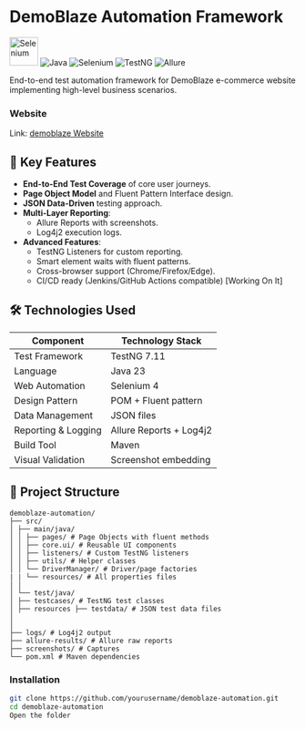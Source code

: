 # DemoBlaze Automation Framework
<a href="https://selenium.dev"><img src="https://selenium.dev/images/selenium_logo_square_green.png" width="50" alt="Selenium"/></a>
![Java](https://img.shields.io/badge/Java-23-red) ![Selenium](https://img.shields.io/badge/Selenium-4.29-blue) ![TestNG](https://img.shields.io/badge/TestNG-7.11-orange) ![Allure](https://img.shields.io/badge/Reporting-AllureReports-green)

End-to-end test automation framework for DemoBlaze e-commerce website implementing high-level business scenarios.

### Website
Link: [demoblaze Website](https://www.demoblaze.com/)

## 🚀 Key Features

- **End-to-End Test Coverage** of core user journeys.
- **Page Object Model** and Fluent Pattern Interface design.
- **JSON Data-Driven** testing approach.
- **Multi-Layer Reporting**:
  - Allure Reports with screenshots.
  - Log4j2 execution logs.
- **Advanced Features**:
  - TestNG Listeners for custom reporting.
  - Smart element waits with fluent patterns.
  - Cross-browser support (Chrome/Firefox/Edge).
  - CI/CD ready (Jenkins/GitHub Actions compatible) [Working On It]

## 🛠️ Technologies Used

| Component          | Technology Stack |
|--------------------|------------------|
| Test Framework     | TestNG 7.11      |
| Language           | Java 23          |
| Web Automation     | Selenium 4       |
| Design Pattern     | POM + Fluent pattern  |
| Data Management    | JSON files       |
| Reporting & Logging         | Allure Reports + Log4j2|
| Build Tool         | Maven            |
| Visual Validation  | Screenshot embedding |

## 📂 Project Structure
```
demoblaze-automation/
├── src/
│ ├── main/java/
│ │ ├── pages/ # Page Objects with fluent methods
│ │ ├── core.ui/ # Reusable UI components
│ │ ├── listeners/ # Custom TestNG listeners
│ │ ├── utils/ # Helper classes
│ │ └── DriverManager/ # Driver/page factories
| | └── resources/ # All properties files
│ │
│ └── test/java/
│ ├── testcases/ # TestNG test classes
│ ├── resources ├── testdata/ # JSON test data files
│ 
│
├── logs/ # Log4j2 output
├── allure-results/ # Allure raw reports
├── screenshots/ # Captures
└── pom.xml # Maven dependencies
```

### Installation
```bash
git clone https://github.com/yourusername/demoblaze-automation.git
cd demoblaze-automation
Open the folder
